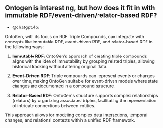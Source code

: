 
## Ontogen is interesting, but how does it fit in with immutable RDF/event-driven/relator-based RDF?

- @chatgpt.4o:

OntoGen, with its focus on RDF Triple Compounds, can integrate with concepts like immutable RDF, event-driven RDF, and relator-based RDF in the following ways:

1. **Immutable RDF**: OntoGen's approach of creating triple compounds aligns with the idea of immutability by grouping related triples, allowing historical tracking without altering original data.

2. **Event-Driven RDF**: Triple compounds can represent events or changes over time, making OntoGen suitable for event-driven models where state changes are documented in a compound structure.

3. **Relator-Based RDF**: OntoGen's structure supports complex relationships (relators) by organizing associated triples, facilitating the representation of intricate connections between entities. 

This approach allows for modeling complex data interactions, temporal changes, and relational contexts within a unified RDF framework.  